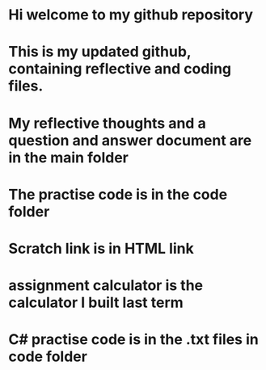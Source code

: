 # Hi welcome to my github repository
# This is my updated github, containing reflective and coding files.
# My reflective thoughts and a question and answer document are in the main folder
# The practise code is in the code folder
# Scratch link is in HTML link
# assignment calculator is the calculator I built last term
# C# practise code is in the .txt files in code folder

